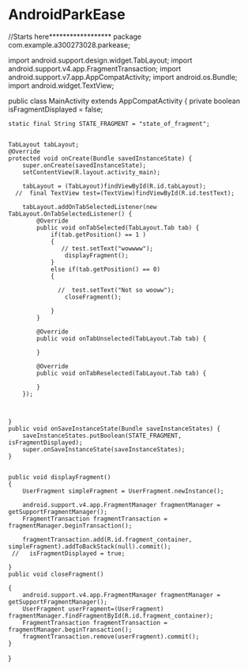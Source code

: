 # AndroidParkEase

//Starts here******************
package com.example.a300273028.parkease;

import android.support.design.widget.TabLayout;
import android.support.v4.app.FragmentTransaction;
import android.support.v7.app.AppCompatActivity;
import android.os.Bundle;
import android.widget.TextView;

public class MainActivity extends AppCompatActivity {
    private boolean isFragmentDisplayed = false;

    static final String STATE_FRAGMENT = "state_of_fragment";


    TabLayout tabLayout;
    @Override
    protected void onCreate(Bundle savedInstanceState) {
        super.onCreate(savedInstanceState);
        setContentView(R.layout.activity_main);

        tabLayout = (TabLayout)findViewById(R.id.tabLayout);
      //  final TextView test=(TextView)findViewById(R.id.testText);

        tabLayout.addOnTabSelectedListener(new TabLayout.OnTabSelectedListener() {
            @Override
            public void onTabSelected(TabLayout.Tab tab) {
                if(tab.getPosition() == 1 )
                {
                   // test.setText("wowwww");
                    displayFragment();
                }
                else if(tab.getPosition() == 0)
                {

                  //  test.setText("Not so wooww");
                    closeFragment();

                }
            }

            @Override
            public void onTabUnselected(TabLayout.Tab tab) {

            }

            @Override
            public void onTabReselected(TabLayout.Tab tab) {

            }
        });



    }
    public void onSaveInstanceState(Bundle saveInstanceStates) {
        saveInstanceStates.putBoolean(STATE_FRAGMENT, isFragmentDisplayed);
        super.onSaveInstanceState(saveInstanceStates);
    }


    public void displayFragment()
    {
        UserFragment simpleFragment = UserFragment.newInstance();

        android.support.v4.app.FragmentManager fragmentManager = getSupportFragmentManager();
        FragmentTransaction fragmentTransaction = fragmentManager.beginTransaction();

        fragmentTransaction.add(R.id.fragment_container, simpleFragment).addToBackStack(null).commit();
     //   isFragmentDisplayed = true;

    }
    public void closeFragment()

    {
        android.support.v4.app.FragmentManager fragmentManager = getSupportFragmentManager();
        UserFragment userFragment=(UserFragment) fragmentManager.findFragmentById(R.id.fragment_container);
        FragmentTransaction fragmentTransaction = fragmentManager.beginTransaction();
        fragmentTransaction.remove(userFragment).commit();
    }


}
